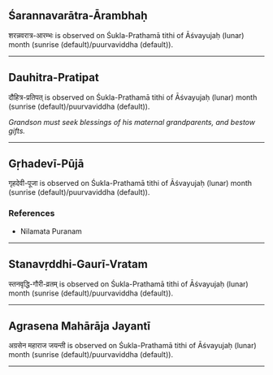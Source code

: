 ## Śarannavarātra-Ārambhaḥ
शरन्नवरात्र-आरम्भः is observed on Śukla-Prathamā tithi of Āśvayujaḥ (lunar) month (sunrise (default)/puurvaviddha (default)).



---
## Dauhitra-Pratipat
दौहित्र-प्रतिपत् is observed on Śukla-Prathamā tithi of Āśvayujaḥ (lunar) month (sunrise (default)/puurvaviddha (default)).

_Grandson must seek blessings of his maternal grandparents, and bestow gifts._

---
## Gṛhadevī-Pūjā
गृहदेवी-पूजा is observed on Śukla-Prathamā tithi of Āśvayujaḥ (lunar) month (sunrise (default)/puurvaviddha (default)).


### References
* Nilamata Puranam


---
## Stanavṛddhi-Gaurī-Vratam
स्तनवृद्धि-गौरी-व्रतम् is observed on Śukla-Prathamā tithi of Āśvayujaḥ (lunar) month (sunrise (default)/puurvaviddha (default)).



---
## Agrasena Mahārāja Jayantī
अग्रसेन महाराज जयन्ती is observed on Śukla-Prathamā tithi of Āśvayujaḥ (lunar) month (sunrise (default)/puurvaviddha (default)).



---
